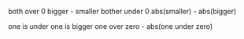 both over 0
    bigger - smaller
bother under 0
    abs(smaller) - abs(bigger)

one is under one is bigger
    one over zero - abs(one under zero)


